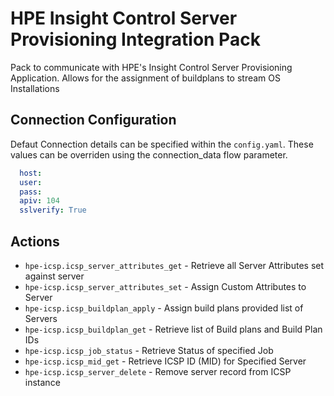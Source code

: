 # HPE Insight Control Server Provisioning Integration Pack

Pack to communicate with HPE's Insight Control Server Provisioning Application. Allows for the assignment of buildplans to stream OS Installations 

## Connection Configuration

Defaut Connection details can be specified within the `config.yaml`. These values can be overriden using the connection_data flow parameter.

```yaml
  host:
  user:
  pass:
  apiv: 104
  sslverify: True
```

## Actions

* `hpe-icsp.icsp_server_attributes_get` - Retrieve all Server Attributes set against server
* `hpe-icsp.icsp_server_attributes_set` - Assign Custom Attributes to Server
* `hpe-icsp.icsp_buildplan_apply` - Assign build plans provided list of Servers
* `hpe-icsp.icsp_buildplan_get` - Retrieve list of Build plans and Build Plan IDs
* `hpe-icsp.icsp_job_status` - Retrieve Status of specified Job
* `hpe-icsp.icsp_mid_get` - Retrieve ICSP ID (MID) for Specified Server
* `hpe-icsp.icsp_server_delete` - Remove server record from ICSP instance
